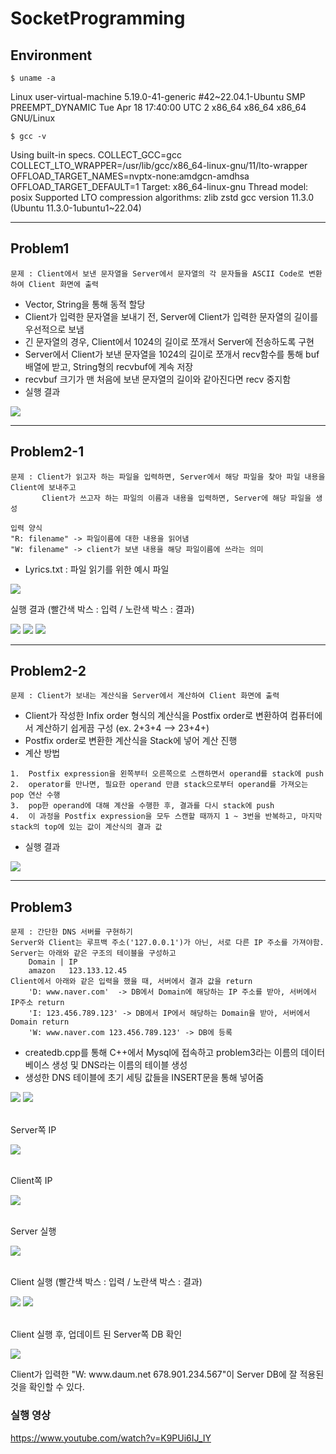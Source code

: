 # SocketProgramming
## Environment
```shell
$ uname -a
```
Linux user-virtual-machine 5.19.0-41-generic #42~22.04.1-Ubuntu SMP PREEMPT_DYNAMIC Tue Apr 18 17:40:00 UTC 2 x86_64 x86_64 x86_64 GNU/Linux

```shell
$ gcc -v
```
Using built-in specs.
COLLECT_GCC=gcc
COLLECT_LTO_WRAPPER=/usr/lib/gcc/x86_64-linux-gnu/11/lto-wrapper
OFFLOAD_TARGET_NAMES=nvptx-none:amdgcn-amdhsa
OFFLOAD_TARGET_DEFAULT=1
Target: x86_64-linux-gnu
Thread model: posix
Supported LTO compression algorithms: zlib zstd
gcc version 11.3.0 (Ubuntu 11.3.0-1ubuntu1~22.04)
<hr/>

## Problem1
```shell
문제 : Client에서 보낸 문자열을 Server에서 문자열의 각 문자들을 ASCII Code로 변환하여 Client 화면에 출력
```
- Vector, String을 통해 동적 할당
- Client가 입력한 문자열을 보내기 전, Server에 Client가 입력한 문자열의 길이를 우선적으로 보냄
- 긴 문자열의 경우, Client에서 1024의 길이로 쪼개서 Server에 전송하도록 구현
- Server에서 Client가 보낸 문자열을 1024의 길이로 쪼개서 recv함수를 통해 buf 배열에 받고, String형의 recvbuf에 계속 저장
- recvbuf 크기가 맨 처음에 보낸 문자열의 길이와 같아진다면 recv 중지함
- 실행 결과
<img src="https://user-images.githubusercontent.com/120318020/236194509-4bb6bacb-24ae-452b-9f1b-2ef84a9c37cb.PNG">
<hr/>

## Problem2-1
```shell
문제 : Client가 읽고자 하는 파일을 입력하면, Server에서 해당 파일을 찾아 파일 내용을 Client에 보내주고
       Client가 쓰고자 하는 파일의 이름과 내용을 입력하면, Server에 해당 파일을 생성
       
입력 양식
"R: filename" -> 파일이름에 대한 내용을 읽어냄
"W: filename" -> client가 보낸 내용을 해당 파일이름에 쓰라는 의미
```
- Lyrics.txt : 파일 읽기를 위한 예시 파일
<div>
	<img src="https://github.com/kjungw1025/SocketProgramming/assets/120318020/77d38f6d-7378-459b-bd75-69e94fdaba48">
</div>
<div>
	<p>실행 결과 (빨간색 박스 : 입력 / 노란색 박스 : 결과)</p>
	<img src="https://github.com/kjungw1025/SocketProgramming/assets/120318020/4bb23799-0fdf-449b-8ecb-2ad1392d20d7">
	<img src="https://github.com/kjungw1025/SocketProgramming/assets/120318020/03b889e2-78ab-4ea2-a00d-b3cf1dfbe6f3">
	<img src="https://github.com/kjungw1025/SocketProgramming/assets/120318020/e377aa3f-9670-436f-a1b1-82623963c6c7">
</div>

<hr/>

## Problem2-2
``` shell
문제 : Client가 보내는 계산식을 Server에서 계산하여 Client 화면에 출력
```
- Client가 작성한 Infix order 형식의 계산식을 Postfix order로 변환하여 컴퓨터에서 계산하기 쉽게끔 구성 (ex. 2+3+4 --> 23+4+)
- Postfix order로 변환한 계산식을 Stack에 넣어 계산 진행
- 계산 방법
``` shell
1.  Postfix expression을 왼쪽부터 오른쪽으로 스캔하면서 operand를 stack에 push
2.  operator를 만나면, 필요한 operand 만큼 stack으로부터 operand를 가져오는 pop 연산 수행
3.  pop한 operand에 대해 계산을 수행한 후, 결과를 다시 stack에 push
4.  이 과정을 Postfix expression을 모두 스캔할 때까지 1 ~ 3번을 반복하고, 마지막 stack의 top에 있는 값이 계산식의 결과 값
```
- 실행 결과
<img src="https://user-images.githubusercontent.com/120318020/236652797-aa346b60-6a4b-40eb-9c24-273b636293f8.PNG">
<hr/>

## Problem3
``` shell
문제 : 간단한 DNS 서버를 구현하기
Server와 Client는 루프백 주소('127.0.0.1')가 아닌, 서로 다른 IP 주소를 가져야함.
Server는 아래와 같은 구조의 테이블을 구성하고
	Domain | IP
	amazon   123.133.12.45
Client에서 아래와 같은 입력을 했을 때, 서버에서 결과 값을 return
	'D: www.naver.com'  -> DB에서 Domain에 해당하는 IP 주소를 받아, 서버에서 IP주소 return
	'I: 123.456.789.123' -> DB에서 IP에서 해당하는 Domain을 받아, 서버에서 Domain return
	'W: www.naver.com 123.456.789.123' -> DB에 등록
```
- createdb.cpp를 통해 C++에서 Mysql에 접속하고 problem3라는 이름의 데이터베이스 생성 및 DNS라는 이름의 테이블 생성
- 생성한 DNS 테이블에 초기 세팅 값들을 INSERT문을 통해 넣어줌
<div>
	<img src="https://github.com/kjungw1025/SocketProgramming/assets/120318020/566bc05c-859d-4038-80d1-9997bf39e92e">
	<img src="https://github.com/kjungw1025/SocketProgramming/assets/120318020/39d297b6-e06f-4ccc-8767-377b2407f1a3">
<div/>
<div>
	<br/>
	<p>Server쪽 IP</p>
	<img src="https://github.com/kjungw1025/SocketProgramming/assets/120318020/7c374cb7-3268-417c-a892-3d09e4a3d412">
<div/>
<div>
	<br/>
	<p>Client쪽 IP</p>
	<img src="https://github.com/kjungw1025/SocketProgramming/assets/120318020/cbff1dca-d4b9-433a-a7fb-d8a2c4150aa4">
<div/>
<div>
	<br/>
	<p>Server 실행</p>
	<img src="https://github.com/kjungw1025/SocketProgramming/assets/120318020/b3ff7f4f-5cc3-4893-b997-e506b7dc68ca">
<div/>
<div>
	<br/>
	<p>Client 실행 (빨간색 박스 : 입력 / 노란색 박스 : 결과)</p>
	<img src="https://github.com/kjungw1025/SocketProgramming/assets/120318020/b3a95fce-aca7-4208-a693-ce8087ac5582">
	<img src="https://github.com/kjungw1025/SocketProgramming/assets/120318020/518f3000-d967-4673-81a3-8253922cec91">
<div/>
<div>
	<br/>
	<p>Client 실행 후, 업데이트 된 Server쪽 DB 확인</p>
	<img src="https://github.com/kjungw1025/SocketProgramming/assets/120318020/19b71ee1-092d-49e0-8dcf-1d0c1ca24cd2">
	<p>Client가 입력한 "W: www.daum.net 678.901.234.567"이 Server DB에 잘 적용된 것을 확인할 수 있다.</p>
<div/>

### 실행 영상
https://www.youtube.com/watch?v=K9PUi6IJ_IY
